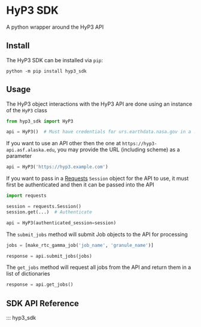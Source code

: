 # HyP3 SDK

A python wrapper around the HyP3 API

## Install

The HyP3 SDK can be installed via `pip`:

```
python -m pip install hyp3_sdk
```

## Usage

The HyP3 object interactions with the HyP3 API are done using an instance of the `HyP3` class
```python
from hyp3_sdk import HyP3

api = HyP3()  # Must have credentials for urs.earthdata.nasa.gov in a .netrc file for this to work
```
If you want to use an API other then the one at `https://hyp3-api.asf.alaska.edu`, you may provide 
the URL (including scheme) as a parameter
```python
api = HyP3('https://hyp3.example.com')
```
If you want to pass in a [Requests](https://requests.readthedocs.io/en/latest/user/advanced/) `Session`
object for the API to use, it must first be authenticated and then it can be passed into the API
```python
import requests

session = requests.Session()
session.get(...)  # Authenticate

api = HyP3(authenticated_session=session)
```

The `submit_jobs` method will submit Job objects to the API for processing
```python
jobs = [make_rtc_gamma_job('job_name', 'granule_name')]

response = api.submit_jobs(jobs)
```

The `get_jobs` method will request all jobs from the API and return them in a list of dictionaries
```python
response = api.get_jobs()
```


## SDK API Reference

::: hyp3_sdk
